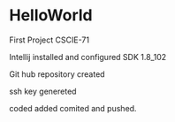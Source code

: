 # HelloWorld
First Project CSCIE-71

Intellij installed and configured SDK 1.8_102

Git hub repository created

ssh key genereted

coded added comited and pushed.

